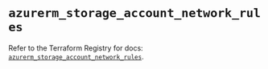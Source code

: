 # `azurerm_storage_account_network_rules`

Refer to the Terraform Registry for docs: [`azurerm_storage_account_network_rules`](https://registry.terraform.io/providers/hashicorp/azurerm/3.114.0/docs/resources/storage_account_network_rules).
